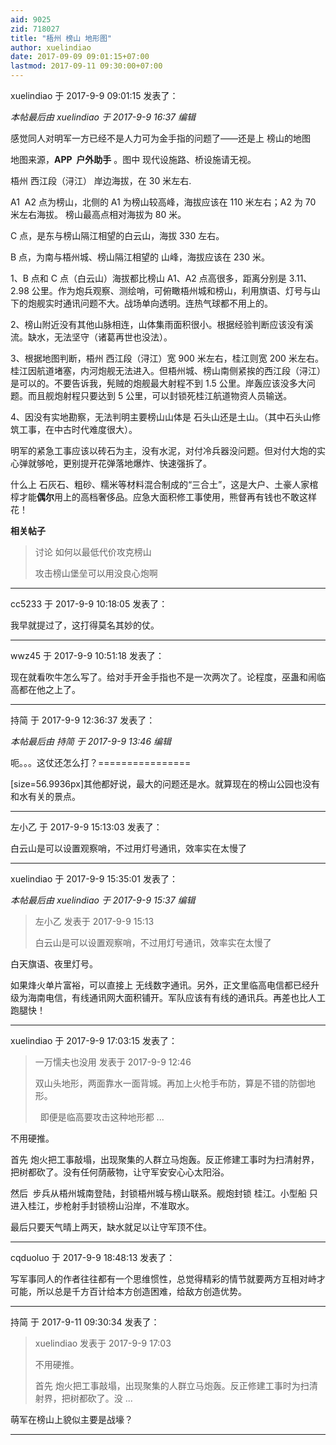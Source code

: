 ```yaml
---
aid: 9025
zid: 718027
title: "梧州 榜山 地形图"
author: xuelindiao
date: 2017-09-09 09:01:15+07:00
lastmod: 2017-09-11 09:30:00+07:00
---
```


xuelindiao 于 2017-9-9 09:01:15 发表了：

_本帖最后由 xuelindiao 于 2017-9-9 16:37 编辑_

感觉同人对明军一方已经不是人力可为金手指的问题了——还是上 榜山的地图

地图来源，**APP&nbsp;&nbsp;户外助手** 。图中 现代设施路、桥设施请无视。

梧州 西江段（浔江） 岸边海拔，在 30 米左右.

A1&nbsp;&nbsp;A2 点为榜山，北侧的 A1 为榜山较高峰，海拔应该在 110 米左右；A2 为 70 米左右海拔。 榜山最高点相对海拔为 80 米。

C 点，是东与榜山隔江相望的白云山，海拔 330 左右。

B 点，为南与梧州城、榜山隔江相望的 山峰，海拔应该在 230 米。

1、B 点和 C 点（白云山）海拔都比榜山 A1、A2 点高很多，距离分别是 3.11、2.98 公里。作为炮兵观察、测绘哨，可俯瞰梧州城和榜山，利用旗语、灯号与山下的炮舰实时通讯问题不大。战场单向透明。连热气球都不用上的。

2、榜山附近没有其他山脉相连，山体集雨面积很小。根据经验判断应该没有溪流。缺水，无法坚守（诸葛再世也没法）。

3、根据地图判断，梧州 西江段（浔江）宽 900 米左右，桂江则宽 200 米左右。桂江因航道堵塞，内河炮舰无法进入。但梧州城、榜山南侧紧挨的西江段（浔江） 是可以的。不要告诉我，髡贼的炮舰最大射程不到 1.5 公里。岸轰应该没多大问题。而且舰炮射程只要达到 5 公里，可以封锁死桂江航道物资人员输送。

4、因没有实地勘察，无法判明主要榜山山体是 石头山还是土山。（其中石头山修筑工事，在中古时代难度很大）。

明军的紧急工事应该以砖石为主，没有水泥，对付冷兵器没问题。但对付大炮的实心弹就够呛，更别提开花弹落地爆炸、快速强拆了。

什么上 石灰石、粗砂、糯米等材料混合制成的“三合土”，这是大户、土豪人家棺椁才能**偶尔**用上的高档奢侈品。应急大面积修工事使用，熊督再有钱也不敢这样花！

**相关帖子**

> 讨论 如何以最低代价攻克榜山
>
> 攻击榜山堡垒可以用没良心炮啊

---

cc5233 于 2017-9-9 10:18:05 发表了：

我早就提过了，这打得莫名其妙的仗。

---

wwz45 于 2017-9-9 10:51:18 发表了：

现在就看吹牛怎么写了。给对手开金手指也不是一次两次了。论程度，巫蛊和闹临高都在他之上了。

---

持简 于 2017-9-9 12:36:37 发表了：

_本帖最后由 持简 于 2017-9-9 13:46 编辑_

呃。。。这仗还怎么打？================

[size=56.9936px]其他都好说，最大的问题还是水。就算现在的榜山公园也没有和水有关的景点。

---

左小乙 于 2017-9-9 15:13:03 发表了：

白云山是可以设置观察哨，不过用灯号通讯，效率实在太慢了

---

xuelindiao 于 2017-9-9 15:35:01 发表了：

_本帖最后由 xuelindiao 于 2017-9-9 15:37 编辑_

> 左小乙 发表于 2017-9-9 15:13
>
> 白云山是可以设置观察哨，不过用灯号通讯，效率实在太慢了

白天旗语、夜里灯号。

如果烽火单片富裕，可以直接上 无线数字通讯。另外，正文里临高电信都已经升级为海南电信，有线通讯网大面积铺开。军队应该有有线的通讯兵。再差也比人工跑腿快！

---

xuelindiao 于 2017-9-9 17:03:15 发表了：

> 一万懦夫也没用 发表于 2017-9-9 12:46
>
> 双山头地形，两面靠水一面背城。再加上火枪手布防，算是不错的防御地形。
>
> &nbsp;&nbsp;即便是临高要攻击这种地形都 ...

不用硬推。

首先 炮火把工事敲塌，出现聚集的人群立马炮轰。反正修建工事时为扫清射界，把树都砍了。没有任何荫蔽物，让守军安安心心太阳浴。

然后&nbsp;&nbsp;步兵从梧州城南登陆，封锁梧州城与榜山联系。舰炮封锁 桂江。小型船 只进入桂江，步枪射手封锁榜山沿岸，不准取水。

最后只要天气晴上两天，缺水就足以让守军顶不住。

---

cqduoluo 于 2017-9-9 18:48:13 发表了：

写军事同人的作者往往都有一个思维惯性，总觉得精彩的情节就要两方互相对峙才可能，所以总是千方百计给本方创造困难，给敌方创造优势。

---

持简 于 2017-9-11 09:30:34 发表了：

> xuelindiao 发表于 2017-9-9 17:03
>
> 不用硬推。
>
> 首先 炮火把工事敲塌，出现聚集的人群立马炮轰。反正修建工事时为扫清射界，把树都砍了。没 ...

萌军在榜山上貌似主要是战壕？

---
